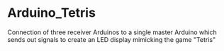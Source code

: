 # Arduino_Tetris
Connection of three receiver Arduinos to a single master Arduino which sends out signals to create an LED display mimicking the game "Tetris"
